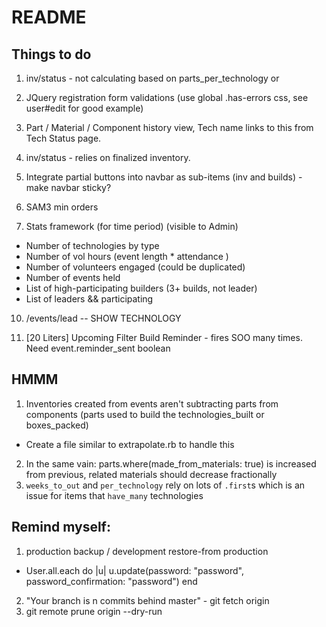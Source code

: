 # README

## Things to do
1. inv/status - not calculating based on parts_per_technology or 

3. JQuery registration form validations (use global .has-errors css, see user#edit for good example)

4. Part / Material / Component history view, Tech name links to this from Tech Status page.

5. inv/status - relies on finalized inventory.

7. Integrate partial buttons into navbar as sub-items (inv and builds) - make navbar sticky?

8. SAM3 min orders 

9. Stats framework (for time period) (visible to Admin)
  - Number of technologies by type
  - Number of vol hours (event length * attendance )
  - Number of volunteers engaged (could be duplicated)
  - Number of events held
  - List of high-participating builders (3+ builds, not leader)
  - List of leaders && participating

10. /events/lead -- SHOW TECHNOLOGY

11. [20 Liters] Upcoming Filter Build Reminder - fires SOO many times. Need event.reminder_sent boolean

## HMMM
1. Inventories created from events aren't subtracting parts from components (parts used to build the technologies_built or boxes_packed)
  - Create a file similar to extrapolate.rb to handle this
2. In the same vain: parts.where(made_from_materials: true) is increased from previous, related materials should decrease fractionally
3. `weeks_to_out` and `per_technology` rely on lots of `.first`s which is an issue for items that `have_many` technologies

## Remind myself:
1. production backup / development restore-from production
  - User.all.each do |u| u.update(password: "password", password_confirmation: "password") end
2. "Your branch is n commits behind master" - git fetch origin
3. git remote prune origin --dry-run